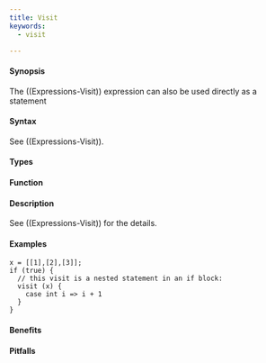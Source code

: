 ```yaml
---
title: Visit
keywords:
  - visit

---
```


#### Synopsis

The ((Expressions-Visit)) expression can also be used directly as a statement

#### Syntax

See ((Expressions-Visit)).

#### Types

#### Function

#### Description

See ((Expressions-Visit)) for the details.

#### Examples

```rascal-shell
x = [[1],[2],[3]];
if (true) {
  // this visit is a nested statement in an if block:
  visit (x) {
    case int i => i + 1
  }
}
```

#### Benefits

#### Pitfalls

